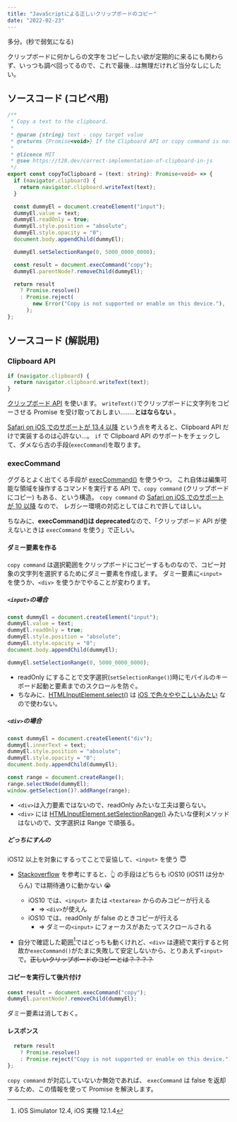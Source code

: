 ```yaml
---
title: "JavaScriptによる正しいクリップボードのコピー"
date: "2022-02-23"
---
```


多分。(秒で弱気になる)

クリップボードに何かしらの文字をコピーしたい欲が定期的に来るにも関わらず、いっつも調べ回ってるので、これで最後...は無理だけれど当分なしにしたい。

## ソースコード (コピペ用)

```ts
/**
 * Copy a text to the clipboard.
 *
 * @param {string} text - copy target value
 * @returns {Promise<void>} If the Clipboard API or copy command is not supported or not enabled, it's rejected.
 *
 * @licence MIT
 * @see https://t28.dev/correct-implementation-of-clipboard-in-js
 */
export const copyToClipboard = (text: string): Promise<void> => {
  if (navigator.clipboard) {
    return navigator.clipboard.writeText(text);
  }

  const dummyEl = document.createElement("input");
  dummyEl.value = text;
  dummyEl.readOnly = true;
  dummyEl.style.position = "absolute";
  dummyEl.style.opacity = "0";
  document.body.appendChild(dummyEl);

  dummyEl.setSelectionRange(0, 5000_0000_0000);

  const result = document.execCommand("copy");
  dummyEl.parentNode?.removeChild(dummyEl);

  return result
    ? Promise.resolve()
    : Promise.reject(
        new Error("Copy is not supported or enable on this device."),
      );
};
```

## ソースコード (解説用)

### Clipboard API

```ts
if (navigator.clipboard) {
  return navigator.clipboard.writeText(text);
}
```

[クリップボード API](https://developer.mozilla.org/ja/docs/Web/API/Clipboard_API) を使います。
`writeText()`でクリップボードに文字列をコピーさせる Promise を受け取っておしまい........**とはならない** 。

[Safari on iOS でのサポートが 13.4 以降](https://developer.mozilla.org/ja/docs/Web/API/Clipboard#browser_compatibility) という点を考えると、Clipboard API だけで実装するのは心許ない...。
`if` で Clipboard API のサポートをチェックして、ダメなら古の手段(`execCommand`)を取ります。

### execCommand

ググるとよく出てくる手段が [execCommand()](https://developer.mozilla.org/ja/docs/Web/API/Document/execCommand) を使うやつ。
これ自体は編集可能な領域を操作するコマンドを実行する API で、`copy command` (クリップボードにコピー) もある、という構造。
`copy command` の [Safari on iOS でのサポートが 10 以降](https://developer.mozilla.org/ja/docs/Web/API/Document/execCommand#%E3%83%96%E3%83%A9%E3%82%A6%E3%82%B6%E3%83%BC%E3%81%AE%E4%BA%92%E6%8F%9B%E6%80%A7) なので、
レガシー環境の対応としてはこれで許してほしい。

ちなみに、**execCommand()は deprecated**なので、「クリップボード API が使えないときは `execCommand` を使う」で正しい。

#### ダミー要素を作る

`copy command` は選択範囲をクリップボードにコピーするものなので、コピー対象の文字列を選択するためにダミー要素を作成します。
ダミー要素に`<input>` を使うか、`<div>` を使うかでやることが変わります。

##### `<input>`の場合

```ts
const dummyEl = document.createElement("input");
dummyEl.value = text;
dummyEl.readOnly = true;
dummyEl.style.position = "absolute";
dummyEl.style.opacity = "0";
document.body.appendChild(dummyEl);

dummyEl.setSelectionRange(0, 5000_0000_0000);
```

- readOnly にすることで文字選択(`setSelectionRange()`)時にモバイルのキーボード起動と要素までのスクロールを防ぐ。
- ちなみに、[HTMLInputElement.select()](https://developer.mozilla.org/ja/docs/Web/API/HTMLInputElement/select) は [iOS で色々ややこしいみたい](https://stackoverflow.com/questions/3272089/programmatically-selecting-text-in-an-input-field-on-ios-devices-mobile-safari) なので使わない。

##### `<div>`の場合

```ts
const dummyEl = document.createElement("div");
dummyEl.innerText = text;
dummyEl.style.position = "absolute";
dummyEl.style.opacity = "0";
document.body.appendChild(dummyEl);

const range = document.createRange();
range.selectNode(dummyEl);
window.getSelection()?.addRange(range);
```

- `<div>`は入力要素ではないので、readOnly みたいな工夫は要らない。
- `<div>` には [HTMLInputElement.setSelectionRange()](https://developer.mozilla.org/ja/docs/Web/API/HTMLInputElement/setSelectionRange) みたいな便利メソッドはないので、文字選択は Range で頑張る。

##### どっちにすんの

iOS12 以上を対象にするってことで妥協して、`<input>` を使う 😇

- [Stackoverflow](https://stackoverflow.com/questions/34045777/copy-to-clipboard-using-javascript-in-ios) を参考にすると、👆 の手段はどちらも iOS10 (iOS11 は分からん) では期待通りに動かない 😭

  - iOS10 では、`<input>` または `<textarea>` からのみコピーが行える
    - => `<div>`が使えん
  - iOS10 では、readOnly が false のときコピーが行える
    - => ダミーの`<input>` にフォーカスがあたってスクロールされる

- 自分で確認した範囲[^1]ではどっちも動くけれど、`<div>` は連続で実行すると何故か`execCommand()`がたまに失敗して安定しないから、とりあえず`<input>`で。~~正しいクリップボードのコピーとは？？？？~~

#### コピーを実行して後片付け

```ts
const result = document.execCommand("copy");
dummyEl.parentNode?.removeChild(dummyEl);
```

ダミー要素は消しておく。

#### レスポンス

```ts
  return result
    ? Promise.resolve()
    : Promise.reject("Copy is not supported or enable on this device.");
};
```

`copy command` が対応していないか無効であれば、 `execCommand` は false を返却するため、この情報を使って Promise を解決します。

[^1]: iOS Simulator 12.4, iOS 実機 12.1.4
